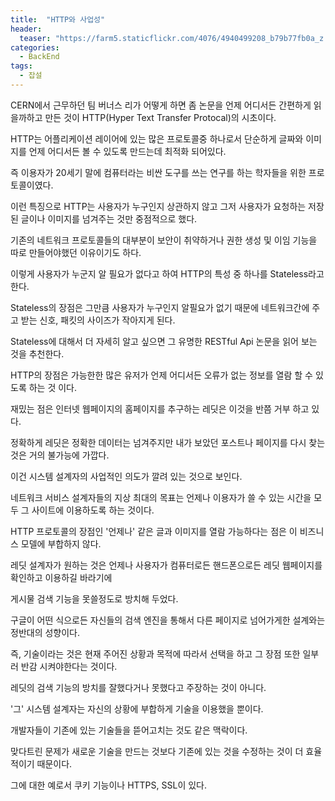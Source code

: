 ```yaml
---
title:  "HTTP와 사업성"
header:
  teaser: "https://farm5.staticflickr.com/4076/4940499208_b79b77fb0a_z.jpg"
categories: 
  - BackEnd
tags:
  - 잡설
---
```


CERN에서 근무하던 팀 버너스 리가 어떻게 하면 좀 논문을 언제 어디서든 간편하게 읽을까하고 만든 것이 HTTP(Hyper Text Transfer Protocal)의 시초이다.

HTTP는 어플리케이션 레이어에 있는 많은 프로토콜중 하나로서 단순하게 글짜와 이미지를 언제 어디서든 볼 수 있도록 만드는데 최적화 되어있다.

즉 이용자가 20세기 말에 컴퓨터라는 비싼 도구를 쓰는 연구를 하는 학자들을 위한 프로토콜이였다.

이런 특징으로 HTTP는 사용자가 누구인지 상관하지 않고 그저 사용자가 요청하는 저장된 글이나 이미지를 넘겨주는 것만 중점적으로 했다.

기존의 네트워크 프로토콜들의 대부분이 보안이 취약하거나 권한 생성 및 이임 기능을 따로 만들어야했던 이유이기도 하다.

이렇게 사용자가 누군지 알 필요가 없다고 하여 HTTP의 특성 중 하나를 Stateless라고 한다.

Stateless의 장점은 그만큼 사용자가 누구인지 알필요가 없기 때문에 네트워크간에 주고 받는 신호, 패킷의 사이즈가 작아지게 된다.

Stateless에 대해서 더 자세히 알고 싶으면 그 유명한 RESTful Api 논문을 읽어 보는 것을 추천한다.


HTTP의 장점은 가능한한 많은 유저가 언제 어디서든 오류가 없는 정보를 열람 할 수 있도록 하는 것 이다.

재밌는 점은 인터넷 웹페이지의 홈페이지를 추구하는 레딧은 이것을 반쯤 거부 하고 있다.

정확하게 레딧은 정확한 데이터는 넘겨주지만 내가 보았던 포스트나 페이지를 다시 찾는 것은 거의 불가능에 가깝다.

이건 시스템 설계자의 사업적인 의도가 깔려 있는 것으로 보인다.

네트워크 서비스 설계자들의 지상 최대의 목표는 언제나 이용자가 쓸 수 있는 시간을 모두 그 사이트에 이용하도록 하는 것이다.

HTTP 프로토콜의 장점인 '언제나' 같은 글과 이미지를 열람 가능하다는 점은 이 비즈니스 모델에 부합하지 않다.

레딧 설계자가 원하는 것은 언제나 사용자가 컴퓨터로든 핸드폰으로든 레딧 웹페이지를 확인하고 이용하길 바라기에

게시물 검색 기능을 못쓸정도로 방치해 두었다.

구글이 어떤 식으로든 자신들의 검색 엔진을 통해서 다른 페이지로 넘어가게한 설계와는 정반대의 성향이다.


즉, 기술이라는 것은 현재 주어진 상황과 목적에 따라서 선택을 하고 그 장점 또한 일부러 반감 시켜야한다는 것이다.

레딧의 검색 기능의 방치를 잘했다거나 못했다고 주장하는 것이 아니다.

'그' 시스템 설계자는 자신의 상황에 부합하게 기술을 이용했을 뿐이다.

개발자들이 기존에 있는 기술들을 뜯어고치는 것도 같은 맥락이다.

맞다트린 문제가 새로운 기술을 만드는 것보다 기존에 있는 것을 수정하는 것이 더 효율적이기 때문이다.

그에 대한 예로서 쿠키 기능이나 HTTPS, SSL이 있다.

